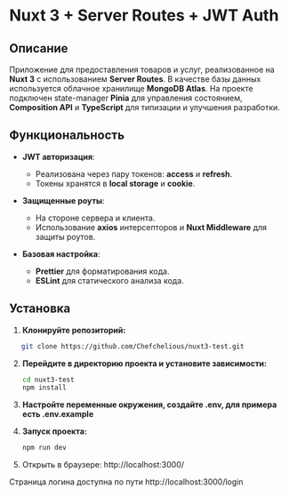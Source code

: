 # Nuxt 3 + Server Routes + JWT Auth

## Описание

Приложение для предоставления товаров и услуг, реализованное на **Nuxt 3** с использованием **Server Routes**. В качестве базы данных используется облачное хранилище **MongoDB Atlas**. На проекте подключен state-manager **Pinia** для управления состоянием, **Composition API** и **TypeScript** для типизации и улучшения разработки.

## Функциональность

- **JWT авторизация**:
    - Реализована через пару токенов: **access** и **refresh**.
    - Токены хранятся в **local storage** и **cookie**.

- **Защищенные роуты**:
    - На стороне сервера и клиента.
    - Использование **axios** интерсепторов и **Nuxt Middleware** для защиты роутов.

- **Базовая настройка**:
    - **Prettier** для форматирования кода.
    - **ESLint** для статического анализа кода.

## Установка

1. **Клонируйте репозиторий:**
```bash
   git clone https://github.com/Chefchelious/nuxt3-test.git
```

2. **Перейдите в директорию проекта и установите зависимости:**
   ```bash
   cd nuxt3-test
   npm install
   ```
3. **Настройте переменные окружения, создайте .env, для примера есть .env.example**

4. **Запуск проекта:**

   ```bash
   npm run dev
   ```
5. Открыть в браузере: http://localhost:3000/

Страница логина доступна по пути http://localhost:3000/login

